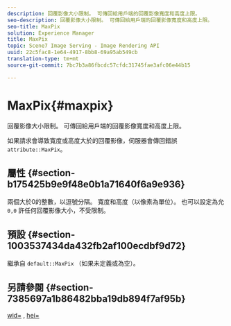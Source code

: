 ```yaml
---
description: 回覆影像大小限制。 可傳回給用戶端的回覆影像寬度和高度上限。
seo-description: 回覆影像大小限制。 可傳回給用戶端的回覆影像寬度和高度上限。
seo-title: MaxPix
solution: Experience Manager
title: MaxPix
topic: Scene7 Image Serving - Image Rendering API
uuid: 22c5fac8-1e64-4917-8bb8-69a95ab549cb
translation-type: tm+mt
source-git-commit: 7bc7b3a86fbcdc57cfdc31745fae3afc06e44b15

---
```



# MaxPix{#maxpix}

回覆影像大小限制。 可傳回給用戶端的回覆影像寬度和高度上限。

如果請求會導致寬度或高度大於的回覆影像，伺服器會傳回錯誤 `attribute::MaxPix`。

## 屬性 {#section-b175425b9e9f48e0b1a71640f6a9e936}

兩個大於0的整數，以逗號分隔。 寬度和高度（以像素為單位）。 也可以設定為允 `0,0` 許任何回覆影像大小，不受限制。

## 預設 {#section-1003537434da432fb2af100ecdbf9d72}

繼承自 `default::MaxPix` （如果未定義或為空）。

## 另請參閱 {#section-7385697a1b86482bba19db894f7af95b}

[wid=](../../../../../is-api/http-ref/image-serving-api-ref/c-http-protocol-reference/c-command-reference/r-is-http-wid.md#reference-bfeadcb67bf4485f851eb21345527e47) , [hei=](../../../../../is-api/http-ref/image-serving-api-ref/c-http-protocol-reference/c-command-reference/r-is-http-hei.md#reference-6d6f556ccc0e4b98a815e8a5c1944a96)
